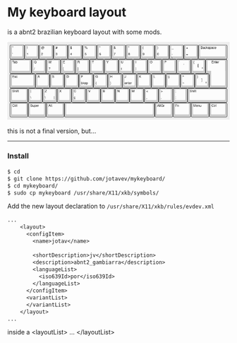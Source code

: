 # My keyboard layout 

is a abnt2 brazilian keyboard layout with some mods.

![alt text](https://github.com/jotavev/mykeyboard/blob/main/image.png)

this is not a final version, but...
___
### Install
```
$ cd
$ git clone https://github.com/jotavev/mykeyboard/
$ cd mykeyboard/
$ sudo cp mykeyboard /usr/share/X11/xkb/symbols/
```
Add the new layout declaration to ```/usr/share/X11/xkb/rules/evdev.xml```
```
...
    <layout>
      <configItem>
        <name>jotav</name>

        <shortDescription>jv</shortDescription>
        <description>abnt2_gambiarra</description>
        <languageList>
          <iso639Id>por</iso639Id>
        </languageList>
      </configItem>
      <variantList>
      </variantList>
    </layout>
...

```
inside a &lt;layoutList&gt; ... &lt;/layoutList&gt;

